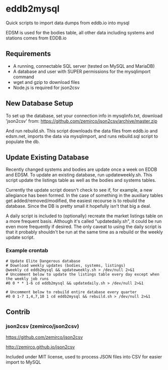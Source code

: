 # eddb2mysql

Quick scripts to import data dumps from eddb.io into mysql

EDSM is used for the bodies table, all other data including systems and stations comes from EDDB.io

## Requirements

- A running, connectable SQL server (tested on MySQL and MariaDB)
- A database and user with SUPER permissions for the mysqlimport command
- wget and gzip to download files
- Node.js is required for json2csv

## New Database Setup

To set up the database, set your connection info in mysqlinfo.txt, download 'json2csv' from: https://github.com/zemirco/json2csv/archive/master.zip

And run rebuild.sh. This script downloads the data files from eddb.io and edsm.net, imports the data via mysqlimport, and runs rebuild.sql script to populate the db.

## Update Existing Database

Recently changed systems and bodies are update once a week on EDDB and EDSM. To update an existing database, run updateweekly.sh. This script update the listings table as well as the bodies and systems tables.

Currently the update script doesn't check to see if, for example, a new allegiance has been formed. In the case of something in the auxiliary tables get added/removed/modified, the easiest recourse is to rebuild the database. Since the DB is pretty small it hopefully isn't that big a deal.

A daily script is included to (optionally) recreate the market listings table on a more frequent basis. Although it's called "updatedaily.sh", it could be run even more frequently if desired. The only caveat to using the daily script is that it probably shouldn't be run at the same time as a rebuild or the weekly update script.

### Example crontab

```
# Update Elite Dangerous database
# Download weekly updates (bodies, systems, listings)
@weekly cd eddb2mysql && updateweekly.sh > /dev/null 2>&1
# Uncomment below to update the listings table every day except when the weekly job runs
#0 0 * * 1-6 cd eddb2mysql && updatedaily.sh > /dev/null 2>&1

# Uncomment below to rebuild entire database every quarter
#0 0 1-7 1,4,7,10 1 cd eddb2mysql && rebuild.sh > /dev/null 2>&1
```

## Contrib

### json2csv (zemirco/json2csv)

https://github.com/zemirco/json2csv

http://zemirco.github.io/json2csv

Included under MIT license, used to process JSON files into CSV for easier import to MySQL
